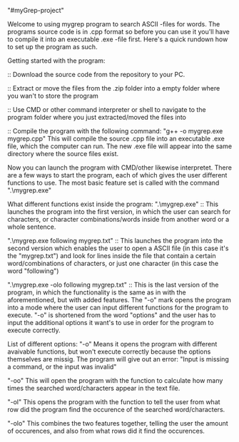 "#myGrep-project"
 
Welcome to using mygrep program to search ASCII -files for words. The programs source code is in .cpp format so before you can use it you'll have to compile it into an executable .exe -file first. Here's a quick rundown how to set up the program as such.

Getting started with the program:

:: Download the source code from the repository to your PC.

:: Extract or move the files from the .zip folder into a empty folder where you wan't to store the program

:: Use CMD or other command interpreter or shell to navigate to the program folder where you just extracted/moved the files into

:: Compile the program with the following command: 
"g++ -o mygrep.exe mygrep.cpp" 
This will compile the source .cpp file into an executable .exe file, which the computer can run. The new .exe file will appear into the same directory where the source files exist. 

Now you can launch the program with CMD/other likewise interpretet. There are a few ways to start the program, each of which gives the user different functions to use. The most basic feature set is called with the command ".\mygrep.exe"

What different functions exist inside the program:
".\mygrep.exe"
:: This launches the program into the first version, in which the user can search for characters, or character combinations/words inside from another word or a whole sentence. 

".\mygrep.exe following mygrep.txt"
:: This launches the program into the second version which enables the user to open a ASCII file (in this case it's the "mygrep.txt") and look for lines inside the file that contain a certain word/combinations of characters, or just one character (in this case the word "following")

".\mygrep.exe -olo following mygrep.txt"
:: This is the last version of the program, in which the functionality is the same as in with the aforementioned, but with added features. The "-o" mark opens the program into a mode where the user can input different functions for the program to execute. "-o" is shortened from the word "options" and the user has to input the additional options it want's to use in order for the program to execute correctly.

List of different options: 
"-o"
Means it opens the program with different avaivable functions, but won't execute correctly because the options themselves are missig. The program will give out an error: "Input is missing a command, or the input was invalid"

"-oo"
This will open the program with the function to calculate how many times the searched word/characters appear in the text file. 

"-ol"
This opens the program with the function to tell the user from what row did the program find the occurence of the searched word/characters.

"-olo"
This combines the two features together, telling the user the amount of occurences, and also from what rows did it find the occurences.

